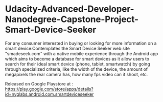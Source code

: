 # Udacity-Advanced-Developer-Nanodegree-Capstone-Project-Smart-Device-Seeker

For any consumer interested in buying or looking for more information on a smart device.Contemplates the Smart Device Seeker web site "smadeseek.com" with a native mobile experience through the Android app which aims to become a database for smart devices as it allow users to search for their ideal smart device (phone, tablet, smartwatch) by going through specialized criteria, like the width of the device, the 
amount of megapixels the rear camera has, how many fps video can it shoot, etc. 

Released on Google Playstore at :
https://play.google.com/store/apps/details?id=nvglabs.android.com.smartdeviceseeker

